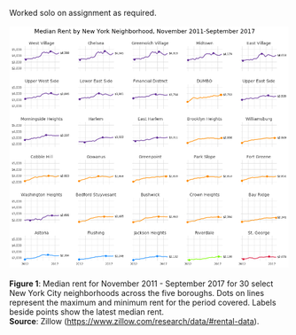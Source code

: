 Worked solo on assignment as required.
<br><br>
![My Map](nyc_small_multiples_viz.png)
<br><br>
<b>Figure 1</b>: Median rent for November 2011 - September 2017 for 30 select New York City neighborhoods across the five boroughs. Dots on lines represent the maximum and minimum rent for the period covered. Labels beside points show the latest median rent.
<br>
<b>Source</b>: Zillow (https://www.zillow.com/research/data/#rental-data).
 
